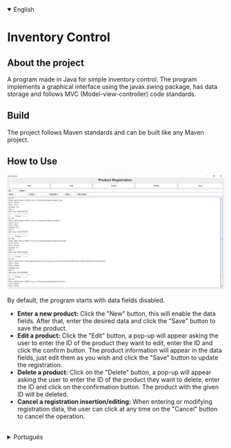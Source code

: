 <details open>
<summary>English</summary>

# Inventory Control

## About the project

A program made in Java for simple inventory control. The program implements a graphical interface using the javax.swing package, has data storage and follows MVC (Model-view-controller) code standards.

## Build

The project follows Maven standards and can be built like any Maven project.

## How to Use

![](demo.jpg)

By default, the program starts with data fields disabled.

* **Enter a new product:** Click the "New" button, this will enable the data fields. After that, enter the desired data and click the "Save" button to save the product.
* **Edit a product:** Click the "Edit" button, a pop-up will appear asking the user to enter the ID of the product they want to edit, enter the ID and click the confirm button. The product information will appear in the data fields, just edit them as you wish and click the "Save" button to update the registration.
* **Delete a product:** Click on the "Delete" button, a pop-up will appear asking the user to enter the ID of the product they want to delete, enter the ID and click on the confirmation button. The product with the given ID will be deleted.
* **Cancel a registration insertion/editing:** When entering or modifying registration data, the user can click at any time on the "Cancel" button to cancel the operation.

<br>
</details>

<details>
<summary>Português</summary>

# Controle de Estoque

## Sobre o Projeto

Um programa feito em Java para controle de estoque simples. O programa implementa uma interface gráfica usando o pacote javax.swing, possui armazenamento de dados e segue os padrões de código MVC(Model-view-controller).

## Build

O projeto segue os padrões do Maven e seu build pode ser feito como qualquer projeto Maven.

## Como Usar

![](demo.jpg)

Por padrão, o programa começa com os campos de dados desabilitados.

* **Inserir um novo produto:** Clique no botão "New", isso habilitará os campos de dados. Após isso, insira os dados desejadoe e clique no botão "Save" para salvar o produto.
* **Editar um produto:** Clique no botão "Edit", um pop-up aparecerá pedindo que o usuário informe o ID do produto que deseja editar, informe o ID e clique no botão de confirmação. As informações do produto aparecerão nos campos de dados, basta editá-las como quiser e clicar no botão "Save" para atualizar o cadastro.
* **Deletar um produto:** Clique no botão "Delete", um pop-up aparecerá pedindo que o usuário informe o ID do produto que deseja deletar, informe o ID e clique no botão de confirmação. O produto com o ID informado será deletado.
* **Cancelar uma inserção/edição de cadastro:** Ao inserir ou modificar os dados de um cadastro, o usuário pode clicar a qualquer momento no botão "Cancel" para cancelar a operação.

<br>
</details>
